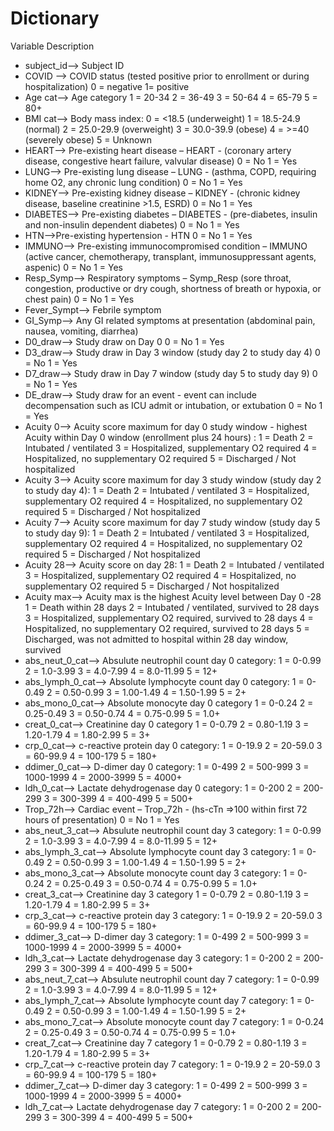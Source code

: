 # Dictionary

Variable	Description
- subject_id--> Subject ID
- COVID --> COVID status (tested positive prior to enrollment or during hospitalization)    0 = negative    1= positive
- Age cat--> Age category    1 = 20-34    2 = 36-49    3 = 50-64    4 = 65-79    5 = 80+ 
- BMI cat--> Body mass index:    0 = <18.5 (underweight)    1 = 18.5-24.9 (normal)    2 = 25.0-29.9 (overweight)    3 = 30.0-39.9 (obese)    4 = >=40 (severely obese)    5 = Unknown
- HEART--> Pre-existing heart disease – HEART - (coronary artery disease, congestive heart failure, valvular disease)    0 = No    1 = Yes
- LUNG--> Pre-existing lung disease – LUNG - (asthma, COPD, requiring home O2, any chronic lung condition)    0 = No    1 = Yes    
- KIDNEY--> Pre-existing kidney disease – KIDNEY - (chronic kidney disease, baseline creatinine >1.5, ESRD)    0 = No    1 = Yes    
- DIABETES--> Pre-existing diabetes – DIABETES - (pre-diabetes, insulin and non-insulin dependent diabetes)    0 = No    1 = Yes    
- HTN-->Pre-existing hypertension - HTN    0 = No    1 = Yes    
- IMMUNO--> Pre-existing immunocompromised condition – IMMUNO (active cancer, chemotherapy, transplant, immunosuppressant agents, aspenic)    0 = No    1 = Yes    
- Resp_Symp--> Respiratory symptoms – Symp_Resp (sore throat, congestion, productive or dry cough, shortness of breath or hypoxia, or chest pain)    0 = No    1 = Yes    
- Fever_Sympt--> Febrile symptom
- GI_Symp--> Any GI related symptoms at presentation (abdominal pain, nausea, vomiting, diarrhea)
- D0_draw--> Study draw on Day 0   0 = No   1 = Yes
- D3_draw--> Study draw in Day 3 window (study day 2 to study day 4)   0 = No   1 = Yes
- D7_draw--> Study draw in Day 7 window (study day 5 to study day 9)   0 = No   1 = Yes
- DE_draw--> Study draw for an event - event can include decompensation such as ICU admit or intubation, or extubation   0 = No   1 = Yes
- Acuity 0--> Acuity score maximum for day 0 study window - highest Acuity within Day 0 window (enrollment plus 24 hours) :    1 = Death     2 = Intubated / ventilated      3 = Hospitalized, supplementary O2 required     4 = Hospitalized, no supplementary O2 required     5 = Discharged / Not hospitalized
- Acuity 3--> Acuity score maximum for day 3 study window (study day 2 to study day 4):    1 = Death     2 = Intubated / ventilated      3 = Hospitalized, supplementary O2 required     4 = Hospitalized, no supplementary O2 required     5 = Discharged / Not hospitalized
- Acuity 7--> Acuity score maximum for day 7 study window (study day 5 to study day 9):    1 = Death     2 = Intubated / ventilated      3 = Hospitalized, supplementary O2 required     4 = Hospitalized, no supplementary O2 required     5 = Discharged / Not hospitalized
- Acuity 28--> Acuity score on day 28:   1 = Death     2 = Intubated / ventilated      3 = Hospitalized, supplementary O2 required     4 = Hospitalized, no supplementary O2 required     5 = Discharged / Not hospitalized
- Acuity max--> Acuity max is the highest Acuity level between Day 0 -28     1 = Death within 28 days     2 = Intubated / ventilated, survived to 28 days     3 = Hospitalized, supplementary O2 required, survived to 28 days     4 = Hospitalized, no supplementary O2 required, survived to 28 days     5 = Discharged, was not admitted to hospital within 28 day window, survived
- abs_neut_0_cat--> Absulute neutrophil count day 0 category:    1 = 0-0.99    2 = 1.0-3.99    3 = 4.0-7.99    4 = 8.0-11.99    5 = 12+
- abs_lymph_0_cat--> Absolute lymphocyte count day 0 category:    1 = 0-0.49    2 = 0.50-0.99    3 = 1.00-1.49    4 = 1.50-1.99    5 = 2+    
- abs_mono_0_cat--> Absolute monocyte day 0 category    1 = 0-0.24    2 = 0.25-0.49    3 = 0.50-0.74    4 = 0.75-0.99    5 = 1.0+
- creat_0_cat--> Creatinine day 0 category    1 = 0-0.79    2 = 0.80-1.19    3 = 1.20-1.79    4 = 1.80-2.99    5 = 3+
- crp_0_cat--> c-reactive protein day 0 category:    1 = 0-19.9    2 = 20-59.0    3 = 60-99.9    4 = 100-179    5 = 180+
- ddimer_0_cat--> D-dimer  day 0 category:    1 = 0-499    2 = 500-999    3 = 1000-1999    4 = 2000-3999    5 = 4000+
- ldh_0_cat--> Lactate dehydrogenase day 0 category:    1 = 0-200    2 = 200-299    3 = 300-399    4 = 400-499    5 = 500+
- Trop_72h--> Cardiac event – Trop_72h - (hs-cTn =>100 within first 72 hours of presentation)    0 = No    1 = Yes    
- abs_neut_3_cat--> Absulute neutrophil count day 3 category:    1 = 0-0.99    2 = 1.0-3.99    3 = 4.0-7.99    4 = 8.0-11.99    5 = 12+
- abs_lymph_3_cat--> Absolute lymphocyte count day 3 category:    1 = 0-0.49    2 = 0.50-0.99    3 = 1.00-1.49    4 = 1.50-1.99    5 = 2+    
- abs_mono_3_cat--> Absolute monocyte count day 3 category:    1 = 0-0.24    2 = 0.25-0.49    3 = 0.50-0.74    4 = 0.75-0.99    5 = 1.0+
- creat_3_cat--> Creatinine day 3 category    1 = 0-0.79    2 = 0.80-1.19    3 = 1.20-1.79    4 = 1.80-2.99    5 = 3+
- crp_3_cat--> c-reactive protein day 3 category:    1 = 0-19.9    2 = 20-59.0    3 = 60-99.9    4 = 100-179    5 = 180+
- ddimer_3_cat--> D-dimer  day 3 category:    1 = 0-499    2 = 500-999    3 = 1000-1999    4 = 2000-3999    5 = 4000+
- ldh_3_cat--> Lactate dehydrogenase day 3 category:    1 = 0-200    2 = 200-299    3 = 300-399    4 = 400-499    5 = 500+
- abs_neut_7_cat--> Absulute neutrophil count day 7 category:    1 = 0-0.99    2 = 1.0-3.99    3 = 4.0-7.99    4 = 8.0-11.99    5 = 12+    
- abs_lymph_7_cat--> Absolute lymphocyte count day 7 category:    1 = 0-0.49    2 = 0.50-0.99    3 = 1.00-1.49    4 = 1.50-1.99    5 = 2+    
- abs_mono_7_cat--> Absolute monocyte count day 7 category:    1 = 0-0.24    2 = 0.25-0.49    3 = 0.50-0.74    4 = 0.75-0.99    5 = 1.0+
- creat_7_cat--> Creatinine day 7 category    1 = 0-0.79    2 = 0.80-1.19    3 = 1.20-1.79    4 = 1.80-2.99    5 = 3+
- crp_7_cat--> c-reactive protein day 7 category:    1 = 0-19.9    2 = 20-59.0    3 = 60-99.9    4 = 100-179    5 = 180+
- ddimer_7_cat--> D-dimer  day 3 category:    1 = 0-499    2 = 500-999    3 = 1000-1999    4 = 2000-3999    5 = 4000+
- ldh_7_cat--> 	Lactate dehydrogenase day 7 category:    1 = 0-200    2 = 200-299    3 = 300-399    4 = 400-499    5 = 500+